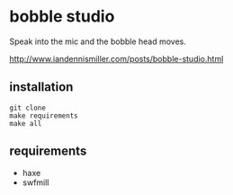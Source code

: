 # bobble studio

Speak into the mic and the bobble head moves.

http://www.iandennismiller.com/posts/bobble-studio.html

## installation

    git clone
    make requirements
    make all

## requirements

- haxe
- swfmill
